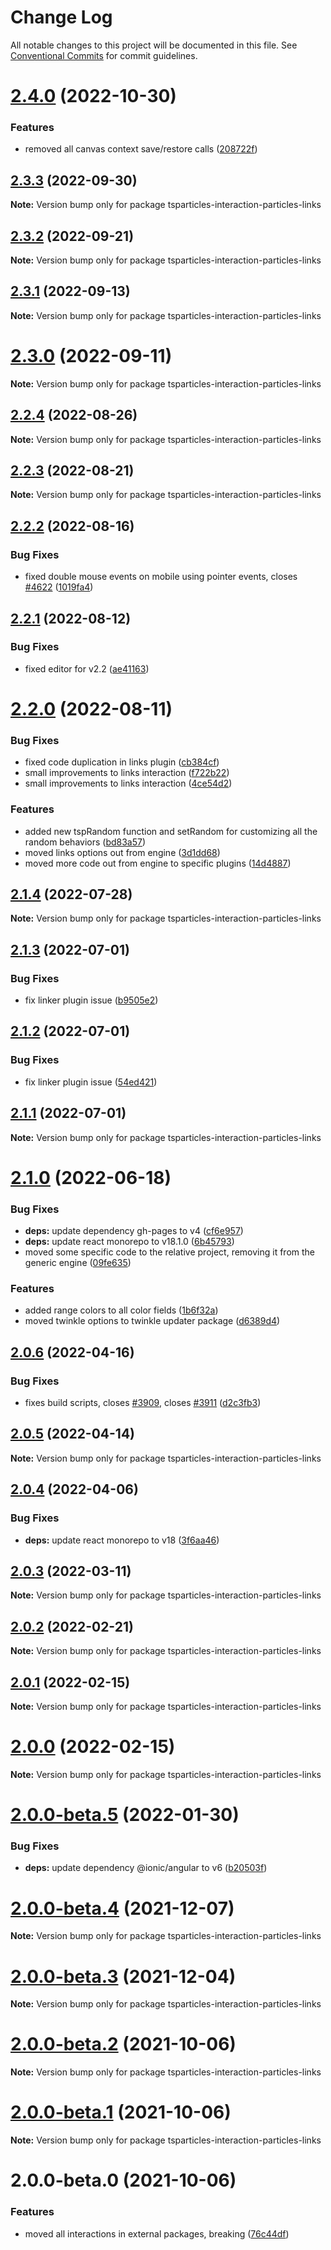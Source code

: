 # Change Log

All notable changes to this project will be documented in this file.
See [Conventional Commits](https://conventionalcommits.org) for commit guidelines.

# [2.4.0](https://github.com/matteobruni/tsparticles/compare/tsparticles-interaction-particles-links@2.3.3...tsparticles-interaction-particles-links@2.4.0) (2022-10-30)

### Features

-   removed all canvas context save/restore calls ([208722f](https://github.com/matteobruni/tsparticles/commit/208722f0a521246165b7cdc529dfbfbd7a3cf7eb))

## [2.3.3](https://github.com/matteobruni/tsparticles/compare/tsparticles-interaction-particles-links@2.3.2...tsparticles-interaction-particles-links@2.3.3) (2022-09-30)

**Note:** Version bump only for package tsparticles-interaction-particles-links

## [2.3.2](https://github.com/matteobruni/tsparticles/compare/tsparticles-interaction-particles-links@2.3.1...tsparticles-interaction-particles-links@2.3.2) (2022-09-21)

**Note:** Version bump only for package tsparticles-interaction-particles-links

## [2.3.1](https://github.com/matteobruni/tsparticles/compare/tsparticles-interaction-particles-links@2.3.0...tsparticles-interaction-particles-links@2.3.1) (2022-09-13)

**Note:** Version bump only for package tsparticles-interaction-particles-links

# [2.3.0](https://github.com/matteobruni/tsparticles/compare/tsparticles-interaction-particles-links@2.2.4...tsparticles-interaction-particles-links@2.3.0) (2022-09-11)

**Note:** Version bump only for package tsparticles-interaction-particles-links

## [2.2.4](https://github.com/matteobruni/tsparticles/compare/tsparticles-interaction-particles-links@2.2.2...tsparticles-interaction-particles-links@2.2.4) (2022-08-26)

**Note:** Version bump only for package tsparticles-interaction-particles-links

## [2.2.3](https://github.com/matteobruni/tsparticles/compare/tsparticles-interaction-particles-links@2.2.2...tsparticles-interaction-particles-links@2.2.3) (2022-08-21)

**Note:** Version bump only for package tsparticles-interaction-particles-links

## [2.2.2](https://github.com/matteobruni/tsparticles/compare/tsparticles-interaction-particles-links@2.2.1...tsparticles-interaction-particles-links@2.2.2) (2022-08-16)

### Bug Fixes

-   fixed double mouse events on mobile using pointer events, closes [#4622](https://github.com/matteobruni/tsparticles/issues/4622) ([1019fa4](https://github.com/matteobruni/tsparticles/commit/1019fa431f8a43cbd45d6adeb5adf94433e6e04b))

## [2.2.1](https://github.com/matteobruni/tsparticles/compare/tsparticles-interaction-particles-links@2.2.0...tsparticles-interaction-particles-links@2.2.1) (2022-08-12)

### Bug Fixes

-   fixed editor for v2.2 ([ae41163](https://github.com/matteobruni/tsparticles/commit/ae41163473095aba0083478a47c70d1cc44bf250))

# [2.2.0](https://github.com/matteobruni/tsparticles/compare/tsparticles-interaction-particles-links@2.1.4...tsparticles-interaction-particles-links@2.2.0) (2022-08-11)

### Bug Fixes

-   fixed code duplication in links plugin ([cb384cf](https://github.com/matteobruni/tsparticles/commit/cb384cf893d89d823d4ca439851c3ce7dc7b65b8))
-   small improvements to links interaction ([f722b22](https://github.com/matteobruni/tsparticles/commit/f722b22ebb5bd9b864bfc0639ef14ca5c836343f))
-   small improvements to links interaction ([4ce54d2](https://github.com/matteobruni/tsparticles/commit/4ce54d2990b13bbf722112de78eb6c9af2526620))

### Features

-   added new tspRandom function and setRandom for customizing all the random behaviors ([bd83a57](https://github.com/matteobruni/tsparticles/commit/bd83a57b2eb8b455450a5940ba4c4d5ff34834b2))
-   moved links options out from engine ([3d1dd68](https://github.com/matteobruni/tsparticles/commit/3d1dd6884337f3d6c77d8348351d985364a1aae1))
-   moved more code out from engine to specific plugins ([14d4887](https://github.com/matteobruni/tsparticles/commit/14d488756b759b7650e02886ed862f821a6e8ed1))

## [2.1.4](https://github.com/matteobruni/tsparticles/compare/tsparticles-interaction-particles-links@2.1.3...tsparticles-interaction-particles-links@2.1.4) (2022-07-28)

**Note:** Version bump only for package tsparticles-interaction-particles-links

## [2.1.3](https://github.com/matteobruni/tsparticles/compare/tsparticles-interaction-particles-links@2.1.2...tsparticles-interaction-particles-links@2.1.3) (2022-07-01)

### Bug Fixes

-   fix linker plugin issue ([b9505e2](https://github.com/matteobruni/tsparticles/commit/b9505e2453e893a0a30fd483595de412c70dda3c))

## [2.1.2](https://github.com/matteobruni/tsparticles/compare/tsparticles-interaction-particles-links@2.1.1...tsparticles-interaction-particles-links@2.1.2) (2022-07-01)

### Bug Fixes

-   fix linker plugin issue ([54ed421](https://github.com/matteobruni/tsparticles/commit/54ed42199d555162dc2c4e496f6ce5a8d53bb1e8))

## [2.1.1](https://github.com/matteobruni/tsparticles/compare/tsparticles-interaction-particles-links@2.1.0...tsparticles-interaction-particles-links@2.1.1) (2022-07-01)

**Note:** Version bump only for package tsparticles-interaction-particles-links

# [2.1.0](https://github.com/matteobruni/tsparticles/compare/tsparticles-interaction-particles-links@2.0.6...tsparticles-interaction-particles-links@2.1.0) (2022-06-18)

### Bug Fixes

-   **deps:** update dependency gh-pages to v4 ([cf6e957](https://github.com/matteobruni/tsparticles/commit/cf6e9577132afcec26410f7321fcf5ffcfb05930))
-   **deps:** update react monorepo to v18.1.0 ([6b45793](https://github.com/matteobruni/tsparticles/commit/6b457937c41d7681a2135dfcb6ff220e578f22bb))
-   moved some specific code to the relative project, removing it from the generic engine ([09fe635](https://github.com/matteobruni/tsparticles/commit/09fe63568adc244d11b7eff009626b905d5b05e4))

### Features

-   added range colors to all color fields ([1b6f32a](https://github.com/matteobruni/tsparticles/commit/1b6f32ad50beb3dc4813187a6e1d03f3013f3ca9))
-   moved twinkle options to twinkle updater package ([d6389d4](https://github.com/matteobruni/tsparticles/commit/d6389d4750bdbd2945a1fe84a781671e618122d2))

## [2.0.6](https://github.com/matteobruni/tsparticles/compare/tsparticles-interaction-particles-links@2.0.5...tsparticles-interaction-particles-links@2.0.6) (2022-04-16)

### Bug Fixes

-   fixes build scripts, closes [#3909](https://github.com/matteobruni/tsparticles/issues/3909), closes [#3911](https://github.com/matteobruni/tsparticles/issues/3911) ([d2c3fb3](https://github.com/matteobruni/tsparticles/commit/d2c3fb33ff9c9d529f2609f89c63cb6e1e61ecda))

## [2.0.5](https://github.com/matteobruni/tsparticles/compare/tsparticles-interaction-particles-links@2.0.4...tsparticles-interaction-particles-links@2.0.5) (2022-04-14)

**Note:** Version bump only for package tsparticles-interaction-particles-links

## [2.0.4](https://github.com/matteobruni/tsparticles/compare/tsparticles-interaction-particles-links@2.0.3...tsparticles-interaction-particles-links@2.0.4) (2022-04-06)

### Bug Fixes

-   **deps:** update react monorepo to v18 ([3f6aa46](https://github.com/matteobruni/tsparticles/commit/3f6aa46e399d0092ae13ba494db86256c0d05c40))

## [2.0.3](https://github.com/matteobruni/tsparticles/compare/tsparticles-interaction-particles-links@2.0.2...tsparticles-interaction-particles-links@2.0.3) (2022-03-11)

**Note:** Version bump only for package tsparticles-interaction-particles-links

## [2.0.2](https://github.com/matteobruni/tsparticles/compare/tsparticles-interaction-particles-links@2.0.1...tsparticles-interaction-particles-links@2.0.2) (2022-02-21)

**Note:** Version bump only for package tsparticles-interaction-particles-links

## [2.0.1](https://github.com/matteobruni/tsparticles/compare/tsparticles-interaction-particles-links@2.0.0...tsparticles-interaction-particles-links@2.0.1) (2022-02-15)

**Note:** Version bump only for package tsparticles-interaction-particles-links

# [2.0.0](https://github.com/matteobruni/tsparticles/compare/tsparticles-interaction-particles-links@2.0.0-beta.5...tsparticles-interaction-particles-links@2.0.0) (2022-02-15)

**Note:** Version bump only for package tsparticles-interaction-particles-links

# [2.0.0-beta.5](https://github.com/matteobruni/tsparticles/compare/tsparticles-interaction-particles-links@2.0.0-beta.4...tsparticles-interaction-particles-links@2.0.0-beta.5) (2022-01-30)

### Bug Fixes

-   **deps:** update dependency @ionic/angular to v6 ([b20503f](https://github.com/matteobruni/tsparticles/commit/b20503ff2a29f6c8617f42c764c8a868fc334c5f))

# [2.0.0-beta.4](https://github.com/matteobruni/tsparticles/compare/tsparticles-interaction-particles-links@2.0.0-beta.3...tsparticles-interaction-particles-links@2.0.0-beta.4) (2021-12-07)

**Note:** Version bump only for package tsparticles-interaction-particles-links

# [2.0.0-beta.3](https://github.com/matteobruni/tsparticles/compare/tsparticles-interaction-particles-links@2.0.0-beta.2...tsparticles-interaction-particles-links@2.0.0-beta.3) (2021-12-04)

**Note:** Version bump only for package tsparticles-interaction-particles-links

# [2.0.0-beta.2](https://github.com/matteobruni/tsparticles/compare/tsparticles-interaction-particles-links@2.0.0-beta.1...tsparticles-interaction-particles-links@2.0.0-beta.2) (2021-10-06)

**Note:** Version bump only for package tsparticles-interaction-particles-links

# [2.0.0-beta.1](https://github.com/matteobruni/tsparticles/compare/tsparticles-interaction-particles-links@2.0.0-beta.0...tsparticles-interaction-particles-links@2.0.0-beta.1) (2021-10-06)

**Note:** Version bump only for package tsparticles-interaction-particles-links

# 2.0.0-beta.0 (2021-10-06)

### Features

-   moved all interactions in external packages, breaking ([76c44df](https://github.com/matteobruni/tsparticles/commit/76c44dfa64cae994ddb1a004e7ff6cdbe3a4b5a9))
